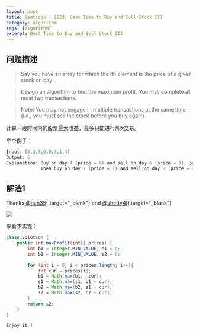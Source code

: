 ```yaml
---
layout: post
title: leetcode - [123] Best Time to Buy and Sell Stock III
category: algorithm
tags: [algorithm]
excerpt: Best Time to Buy and Sell Stock III
---
```


## 问题描述  

> Say you have an array for which the ith element is the price of a given stock on day i.  

> Design an algorithm to find the maximum profit. You may complete at most two transactions.  

> Note: You may not engage in multiple transactions at the same time (i.e., you must sell the stock before you buy again).  

计算一段时间内的股票最大收益，最多只能进行`两次`交易。  


举个例子：  

``` java
Input: [3,3,5,0,0,3,1,4]
Output: 6
Explanation: Buy on day 4 (price = 0) and sell on day 6 (price = 3), profit = 3-0 = 3.
             Then buy on day 7 (price = 1) and sell on day 8 (price = 4), profit = 4-1 = 3.
```


## 解法1  


Thanks [@han35](https://leetcode.com/problems/best-time-to-buy-and-sell-stock-iii/discuss/39615/My-explanation-for-O(N)-solution!){:target="_blank"}  and [@shetty4l](https://leetcode.com/problems/best-time-to-buy-and-sell-stock-iii/discuss/149383/Easy-DP-solution-using-state-machine-O(n)-time-complexity-O(1)-space-complexity){:target="_blank"}



![](https://yyc-images.oss-cn-beijing.aliyuncs.com/leetcode_123_using_dp.png)  


来看下实现：  


``` java
class Solution {
    public int maxProfit(int[] prices) {
        int b1 = Integer.MIN_VALUE, s1 = 0;
        int b2 = Integer.MIN_VALUE, s2 = 0;
        
        for (int i = 0; i < prices.length; i++){
            int cur = prices[i];
            b1 = Math.max(b1, -cur);
            s1 = Math.max(s1, b1 + cur);
            b2 = Math.max(b2, s1 - cur);
            s2 = Math.max(s2, b2 + cur);
        }
        return s2;
    }
}
```

`Enjoy it ! `